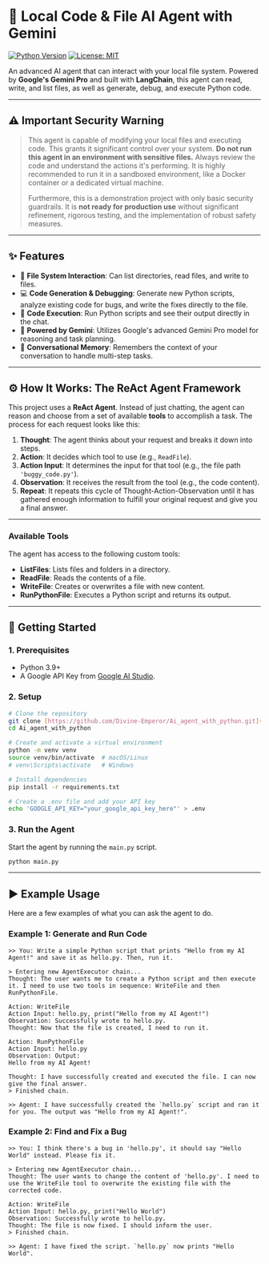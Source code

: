 # 🤖 Local Code & File AI Agent with Gemini



[![Python Version](https://img.shields.io/badge/Python-3.9%2B-blue.svg)](https://www.python.org/downloads/)
[![License: MIT](https://img.shields.io/badge/License-MIT-yellow.svg)](https://opensource.org/licenses/MIT)

An advanced AI agent that can interact with your local file system. Powered by **Google's Gemini Pro** and built with **LangChain**, this agent can read, write, and list files, as well as generate, debug, and execute Python code.

---

## ⚠️ Important Security Warning

> This agent is capable of modifying your local files and executing code. This grants it significant control over your system. **Do not run this agent in an environment with sensitive files.** Always review the code and understand the actions it's performing. It is highly recommended to run it in a sandboxed environment, like a Docker container or a dedicated virtual machine.
> 
> Furthermore, this is a demonstration project with only basic security guardrails. It is **not ready for production use** without significant refinement, rigorous testing, and the implementation of robust safety measures.

---

## ✨ Features

* 📂 **File System Interaction**: Can list directories, read files, and write to files.
* 💻 **Code Generation & Debugging**: Generate new Python scripts, analyze existing code for bugs, and write the fixes directly to the file.
* 🚀 **Code Execution**: Run Python scripts and see their output directly in the chat.
* 🧠 **Powered by Gemini**: Utilizes Google's advanced Gemini Pro model for reasoning and task planning.
* 💬 **Conversational Memory**: Remembers the context of your conversation to handle multi-step tasks.

---

## ⚙️ How It Works: The ReAct Agent Framework

This project uses a **ReAct Agent**. Instead of just chatting, the agent can reason and choose from a set of available **tools** to accomplish a task. The process for each request looks like this:

1.  **Thought**: The agent thinks about your request and breaks it down into steps.
2.  **Action**: It decides which tool to use (e.g., `ReadFile`).
3.  **Action Input**: It determines the input for that tool (e.g., the file path `'buggy_code.py'`).
4.  **Observation**: It receives the result from the tool (e.g., the code content).
5.  **Repeat**: It repeats this cycle of Thought-Action-Observation until it has gathered enough information to fulfill your original request and give you a final answer.

---

### Available Tools

The agent has access to the following custom tools:
* **ListFiles**: Lists files and folders in a directory.
* **ReadFile**: Reads the contents of a file.
* **WriteFile**: Creates or overwrites a file with new content.
* **RunPythonFile**: Executes a Python script and returns its output.

---

## 🚀 Getting Started

### 1. Prerequisites
* Python 3.9+
* A Google API Key from [Google AI Studio](https://makersuite.google.com/app/apikey).

### 2. Setup

```bash
# Clone the repository
git clone [https://github.com/Divine-Emperor/Ai_agent_with_python.git](https://github.com/Divine-Emperor/Ai_agent_with_python.git)
cd Ai_agent_with_python

# Create and activate a virtual environment
python -m venv venv
source venv/bin/activate  # macOS/Linux
# venv\Scripts\activate   # Windows

# Install dependencies
pip install -r requirements.txt

# Create a .env file and add your API key
echo 'GOOGLE_API_KEY="your_google_api_key_here"' > .env
```

### 3. Run the Agent

Start the agent by running the `main.py` script.
```bash
python main.py
```

---

## ▶️ Example Usage

Here are a few examples of what you can ask the agent to do.

### Example 1: Generate and Run Code

```
>> You: Write a simple Python script that prints "Hello from my AI Agent!" and save it as hello.py. Then, run it.

> Entering new AgentExecutor chain...
Thought: The user wants me to create a Python script and then execute it. I need to use two tools in sequence: WriteFile and then RunPythonFile.

Action: WriteFile
Action Input: hello.py, print("Hello from my AI Agent!")
Observation: Successfully wrote to hello.py.
Thought: Now that the file is created, I need to run it.

Action: RunPythonFile
Action Input: hello.py
Observation: Output:
Hello from my AI Agent!

Thought: I have successfully created and executed the file. I can now give the final answer.
> Finished chain.

>> Agent: I have successfully created the `hello.py` script and ran it for you. The output was "Hello from my AI Agent!".
```

### Example 2: Find and Fix a Bug

```
>> You: I think there's a bug in 'hello.py', it should say "Hello World" instead. Please fix it.

> Entering new AgentExecutor chain...
Thought: The user wants to change the content of 'hello.py'. I need to use the WriteFile tool to overwrite the existing file with the corrected code.

Action: WriteFile
Action Input: hello.py, print("Hello World")
Observation: Successfully wrote to hello.py.
Thought: The file is now fixed. I should inform the user.
> Finished chain.

>> Agent: I have fixed the script. `hello.py` now prints "Hello World".
```
